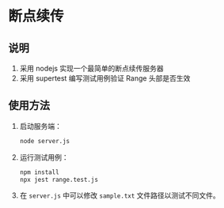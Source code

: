 # 断点续传

## 说明

1. 采用 nodejs 实现一个最简单的断点续传服务器
2. 采用 supertest 编写测试用例验证 Range 头部是否生效

## 使用方法

1. 启动服务端：

   ```bash
   node server.js
   ```

2. 运行测试用例：

   ```bash
   npm install
   npx jest range.test.js
   ```

3. 在 `server.js` 中可以修改 `sample.txt` 文件路径以测试不同文件。
